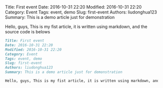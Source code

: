 Title: First event
Date: 2016-10-31 22:20
Modified: 2016-10-31 22:20
Category: Event
Tags: event, demo
Slug: first-event
Authors: liudonghua123
Summary: This is a demo article just for demonstration

Hello, guys, This is my fist article, it is written using markdown, and the source code is belows

```markdown
Title: First event
Date: 2016-10-31 22:20
Modified: 2016-10-31 22:20
Category: Event
Tags: event, demo
Slug: first-event
Authors: liudonghua123
Summary: This is a demo article just for demonstration

Hello, guys, This is my fist article, it is written using markdown, and the source code is belows
```